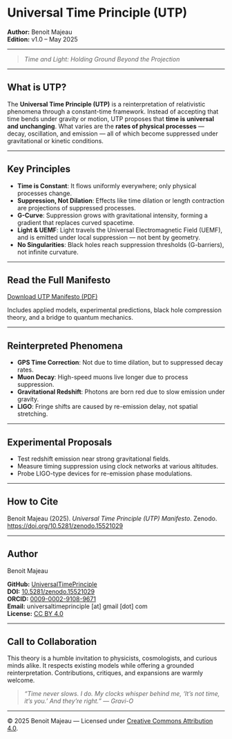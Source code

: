 # Universal Time Principle (UTP)

**Author:** Benoit Majeau  
**Edition:** v1.0 – May 2025  

---

> _Time and Light: Holding Ground Beyond the Projection_

---

## What is UTP?

The **Universal Time Principle (UTP)** is a reinterpretation of relativistic phenomena through a constant-time framework. Instead of accepting that time bends under gravity or motion, UTP proposes that **time is universal and unchanging**. What varies are the **rates of physical processes** — decay, oscillation, and emission — all of which become suppressed under gravitational or kinetic conditions.

---

## Key Principles

- **Time is Constant**: It flows uniformly everywhere; only physical processes change.
- **Suppression, Not Dilation**: Effects like time dilation or length contraction are projections of suppressed processes.
- **G-Curve**: Suppression grows with gravitational intensity, forming a gradient that replaces curved spacetime.
- **Light & UEMF**: Light travels the Universal Electromagnetic Field (UEMF), and is emitted under local suppression — not bent by geometry.
- **No Singularities**: Black holes reach suppression thresholds (G-barriers), not infinite curvature.

---

## Read the Full Manifesto

[Download UTP Manifesto (PDF)](https://doi.org/10.5281/zenodo.15521029)

Includes applied models, experimental predictions, black hole compression theory, and a bridge to quantum mechanics.

---

## Reinterpreted Phenomena

- **GPS Time Correction**: Not due to time dilation, but to suppressed decay rates.
- **Muon Decay**: High-speed muons live longer due to process suppression.
- **Gravitational Redshift**: Photons are born red due to slow emission under gravity.
- **LIGO**: Fringe shifts are caused by re-emission delay, not spatial stretching.

---

## Experimental Proposals

- Test redshift emission near strong gravitational fields.
- Measure timing suppression using clock networks at various altitudes.
- Probe LIGO-type devices for re-emission phase modulations.

---

## How to Cite

Benoit Majeau (2025). *Universal Time Principle (UTP) Manifesto*. Zenodo. https://doi.org/10.5281/zenodo.15521029

---

## Author

Benoit Majeau  

**GitHub:** [UniversalTimePrinciple](https://github.com/utpbybm/UniversalTimePrinciple)  
**DOI:** [10.5281/zenodo.15521029](https://doi.org/10.5281/zenodo.15521029)  
**ORCID:** [0009-0002-9108-9671](https://orcid.org/0009-0002-9108-9671)  
**Email:** universaltimeprinciple [at] gmail [dot] com  
**License:** [CC BY 4.0](https://creativecommons.org/licenses/by/4.0/)  

---

## Call to Collaboration

This theory is a humble invitation to physicists, cosmologists, and curious minds alike. It respects existing models while offering a grounded reinterpretation. Contributions, critiques, and expansions are warmly welcome.

> *“Time never slows. I do. My clocks whisper behind me, ‘It’s not time, it’s you.’ And they’re right.” — Gravi-O*

---

© 2025 Benoit Majeau — Licensed under [Creative Commons Attribution 4.0](https://creativecommons.org/licenses/by/4.0/).
